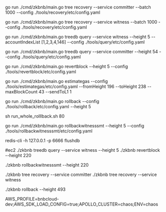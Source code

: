 go run ./cmd/zkbnb/main.go tree recovery  --service committer --batch 1000 --config ./tools/recovery/etc/config.yaml

go run ./cmd/zkbnb/main.go tree recovery  --service witness --batch 1000  --config ./tools/recovery/etc/config.yaml

go run ./cmd/zkbnb/main.go treedb query  --service witness --height 5 --accountIndexList [1,2,3,4,146] --config ./tools/query/etc/config.yaml

go run ./cmd/zkbnb/main.go treedb query  --service committer --height 54 --config ./tools/query/etc/config.yaml

go run ./cmd/zkbnb/main.go revertblock  --height 5 --config ./tools/revertblock/etc/config.yaml

go run ./cmd/zkbnb/main.go estimategas --config ./tools/estimategas/etc/config.yaml --fromHeight 196 --toHeight 238 --maxBlockCount 43  --sendToL1 1


go run ./cmd/zkbnb/main.go rollback --config ./tools/rollback/etc/config.yaml --height 5

sh run_whole_rolllback.sh 80


go run ./cmd/zkbnb/main.go rollbackwitnesssmt --height 5 --config ./tools/rollbackwitnesssmt/etc/config.yaml

redis-cli -h 127.0.0.1 -p 6666 flushdb



#ec2
./zkbnb treedb query  --service witness --height 5
./zkbnb revertblock  --height 220

./zkbnb  rollbackwitnesssmt  --height 220

./zkbnb tree recovery  --service committer
./zkbnb tree recovery  --service witness


./zkbnb rollback --height 493

AWS_PROFILE=bnbcloud-dev;AWS_SDK_LOAD_CONFIG=true;APOLLO_CLUSTER=chaos;ENV=chaos